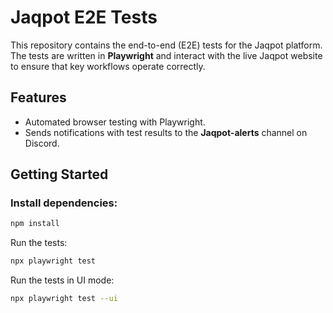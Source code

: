 # Jaqpot E2E Tests

This repository contains the end-to-end (E2E) tests for the Jaqpot platform. The tests are written in **Playwright** and interact with the live Jaqpot website to ensure that key workflows operate correctly.

## Features
- Automated browser testing with Playwright.
- Sends notifications with test results to the **Jaqpot-alerts** channel on Discord.

## Getting Started

### Install dependencies:
```bash
npm install
```

Run the tests:
```bash
npx playwright test
```

Run the tests in UI mode:
```bash
npx playwright test --ui
```
